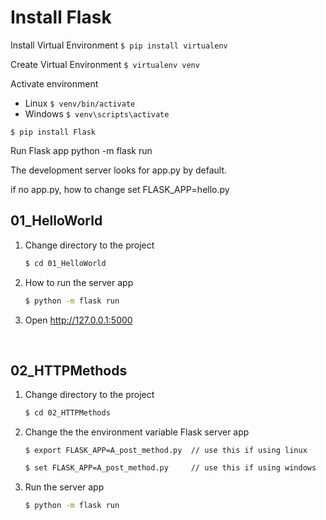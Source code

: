 # Install Flask

Install Virtual Environment
`$ pip install virtualenv`

Create Virtual Environment
`$ virtualenv venv`

Activate environment
- Linux `$ venv/bin/activate`
- Windows `$ venv\scripts\activate`

`$ pip install Flask`

Run Flask app
python -m flask run

The development server looks for app.py by default.

if no app.py, how to change
set FLASK_APP=hello.py

## 01_HelloWorld

1. Change directory to the project
   ```cmd
   $ cd 01_HelloWorld
   ```
2. How to run the server app
   ```cmd
   $ python -m flask run
   ```
3. Open http://127.0.0.1:5000
<br>


## 02_HTTPMethods
1. Change directory to the project
   ```cmd
   $ cd 02_HTTPMethods
   ```
2. Change the the environment variable Flask server app
   ```terminal
   $ export FLASK_APP=A_post_method.py  // use this if using linux
   ```
   ```cmd
   $ set FLASK_APP=A_post_method.py     // use this if using windows
   ```
3. Run the server app
   ```sh
   $ python -m flask run
   ```

